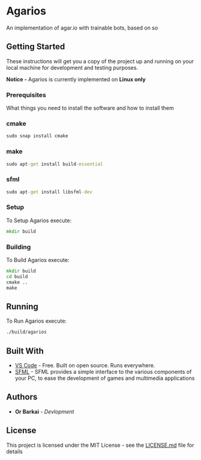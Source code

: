 # Agarios

An implementation of agar.io with trainable bots, based on so

## Getting Started

These instructions will get you a copy of the project up and running on your local machine for development and testing purposes.

**Notice -** Agarios is currently implemented on **Linux only** 

### Prerequisites

What things you need to install the software and how to install them

### cmake
```cmd
sudo snap install cmake
```

### make
```cmd
sudo apt-get install build-essential
```

### sfml
```cmd
sudo apt-get install libsfml-dev
```

### Setup

To Setup Agarios execute:

```cmd
mkdir build
```

### Building

To Build Agarios execute:

```cmd
mkdir build
cd build
cmake ..
make

```

## Running

To Run Agarios execute:

```cmd
./build/agarios
```

## Built With

* [VS Code](https://code.visualstudio.com/) - Free. Built on open source. Runs everywhere.
* [SFML](https://www.sfml-dev.org/) - SFML provides a simple interface to the various components of your PC, to ease the development of games and multimedia applications

## Authors

* **Or Barkai** - *Devlopment*

## License

This project is licensed under the MIT License - see the [LICENSE.md](LICENSE.md) file for details